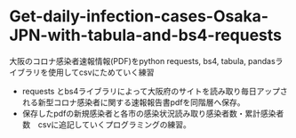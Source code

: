 # Get-daily-infection-cases-Osaka-JPN-with-tabula-and-bs4-requests
大阪のコロナ感染者速報情報(PDF)をpython requests, bs4, tabula, pandasライブラリを使用してcsvにためていく練習


- requests とbs4ライブラリによって大阪府のサイトを読み取り毎日アップされる新型コロナ感染者に関する速報報告書pdfを同階層へ保存。
- 保存したpdfの新規感染者と各市の感染状況読み取り感染者数・累計感染者数　csvに追記していくプログラミングの練習。
